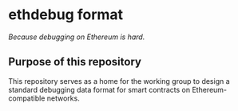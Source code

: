 # ethdebug format

_Because debugging on Ethereum is hard._

## Purpose of this repository

This repository serves as a home for the working group to design
a standard debugging data format for smart contracts on
Ethereum-compatible networks.
